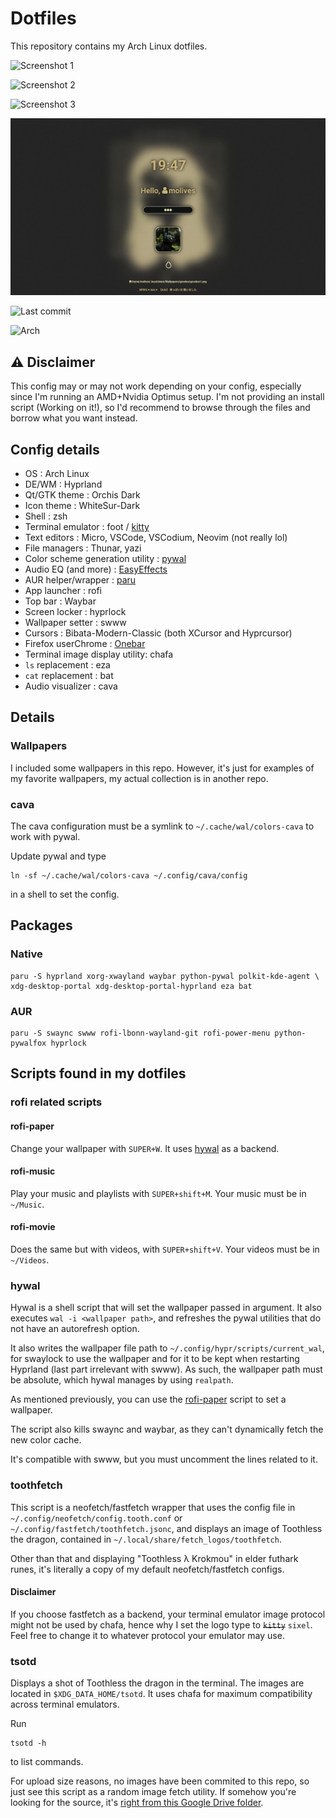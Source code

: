 # Dotfiles

This repository contains my Arch Linux dotfiles.

![Screenshot 1](assets/screen1.png)

![Screenshot 2](assets/screen2.png)

![Screenshot 3](assets/screen3.png)

![Screenshot 4](assets/screen4.jpg)

![Last commit](https://img.shields.io/github/last-commit/mosturia/dotfiles/main)

![Arch](https://img.shields.io/badge/Arch%20Linux-1793D1?logo=arch-linux&logoColor=fff&style=for-the-badge)

## ⚠️ Disclaimer

This config may or may not work depending on your config, especially since I'm running an AMD+Nvidia Optimus setup. I'm not providing an install script (Working on it!), so I'd recommend to browse through the files and borrow what you want instead.

## Config details

- OS : Arch Linux
- DE/WM : Hyprland
- Qt/GTK theme : Orchis Dark
- Icon theme : WhiteSur-Dark
- Shell : zsh
- Terminal emulator : foot / [kitty](https://sw.kovidgoyal.net/kitty/)
- Text editors : Micro, VSCode, VSCodium, Neovim (not really lol)
- File managers : Thunar, yazi
- Color scheme generation utility : [pywal](https://github.com/dylanaraps/pywal)
- Audio EQ (and more) : [EasyEffects](https://github.com/wwmm/easyeffects)
- AUR helper/wrapper : [paru](https://github.com/Morganamilo/paru)
- App launcher : rofi
- Top bar : Waybar
- Screen locker : hyprlock
- Wallpaper setter : swww
- Cursors : Bibata-Modern-Classic (both XCursor and Hyprcursor)
- Firefox userChrome : [Onebar](https://codeberg.org/Freeplay/Firefox-Onebar)
- Terminal image display utility: chafa
- `ls` replacement : eza
- `cat` replacement : bat
- Audio visualizer : cava

## Details

### Wallpapers

I included some wallpapers in this repo. However, it's just for examples of my favorite wallpapers, my actual collection is in another repo.

### cava

The cava configuration must be a symlink to `~/.cache/wal/colors-cava` to work with pywal.

Update pywal and type

```shell
ln -sf ~/.cache/wal/colors-cava ~/.config/cava/config
```

in a shell to set the config.

## Packages

### Native

```shell
paru -S hyprland xorg-xwayland waybar python-pywal polkit-kde-agent \
xdg-desktop-portal xdg-desktop-portal-hyprland eza bat 
```

### AUR

```shell
paru -S swaync swww rofi-lbonn-wayland-git rofi-power-menu python-pywalfox hyprlock
```

## Scripts found in my dotfiles

### rofi related scripts

#### rofi-paper

Change your wallpaper with `SUPER+W`. It uses [hywal](#hywal) as a backend.

#### rofi-music

Play your music and playlists with `SUPER+shift+M`. Your music must be in `~/Music`.

#### rofi-movie

Does the same but with videos, with `SUPER+shift+V`. Your videos must be in `~/Videos`.

### hywal

Hywal is a shell script that will set the wallpaper passed in argument. It also executes `wal -i <wallpaper path>`, and refreshes the pywal utilities that do not have an autorefresh option.

It also writes the wallpaper file path to `~/.config/hypr/scripts/current_wal`, for swaylock to use the wallpaper and for it to
be kept when restarting Hyprland (last part irrelevant with swww). As such, the wallpaper path must be absolute, which hywal manages by using `realpath`.

As mentioned previously, you can use the [rofi-paper](#rofi-paper) script to set a wallpaper.

The script also kills swaync and waybar, as they can't dynamically fetch the new color cache.

It's compatible with swww, but you must uncomment the lines related to it.

### toothfetch

This script is a neofetch/fastfetch wrapper that uses the config file in `~/.config/neofetch/config.tooth.conf` or `~/.config/fastfetch/toothfetch.jsonc`, and displays an image of Toothless the dragon, contained in `~/.local/share/fetch_logos/toothfetch`.

Other than that and displaying "Toothless λ Krokmou" in elder futhark runes, it's literally a copy of my default neofetch/fastfetch configs.

#### Disclaimer

If you choose fastfetch as a backend, your terminal emulator image protocol might not be used by chafa, hence why I set the logo type
to ~~`kitty`~~ `sixel`. Feel free to change it to whatever protocol your emulator may use.

### tsotd

Displays a shot of Toothless the dragon in the terminal. The images are located in `$XDG_DATA_HOME/tsotd`. It uses chafa for maximum compatibility across terminal emulators.

Run

```shell
tsotd -h
```

to list commands.

For upload size reasons, no images have been commited to this repo, so just see this script as a random image fetch utility. If somehow you're looking for the source, it's [right from this Google Drive folder](https://drive.google.com/drive/folders/1FMATT17oeXwDBpUHnAlCwjaO8A1zrstO).
